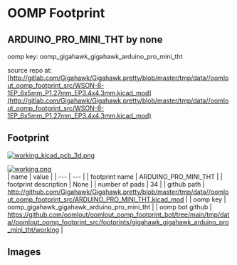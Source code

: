 # OOMP Footprint  
## ARDUINO_PRO_MINI_THT  by none  
  
oomp key: oomp_gigahawk_gigahawk_arduino_pro_mini_tht  
  
source repo at: [http://gitlab.com/Gigahawk/Gigahawk.pretty/blob/master/tmp/data//oomlout_oomp_footprint_src/WSON-8-1EP_6x5mm_P1.27mm_EP3.4x4.3mm.kicad_mod](http://gitlab.com/Gigahawk/Gigahawk.pretty/blob/master/tmp/data//oomlout_oomp_footprint_src/WSON-8-1EP_6x5mm_P1.27mm_EP3.4x4.3mm.kicad_mod)  
## Footprint  
  
[![working_kicad_pcb_3d.png](working_kicad_pcb_3d_600.png)](working_kicad_pcb_3d.png)  
  
[![working.png](working_600.png)](working.png)  
| name | value | 
| --- | --- | 
| footprint name | ARDUINO_PRO_MINI_THT | 
| footprint description | None | 
| number of pads | 34 | 
| github path | http://github.com/Gigahawk/Gigahawk.pretty/blob/master/tmp/data//oomlout_oomp_footprint_src/ARDUINO_PRO_MINI_THT.kicad_mod | 
| oomp key | oomp_gigahawk_gigahawk_arduino_pro_mini_tht | 
| oomp bot github | https://github.com/oomlout/oomlout_oomp_footprint_bot/tree/main/tmp/data//oomlout_oomp_footprint_src/footprints/gigahawk_gigahawk_arduino_pro_mini_tht/working | 
## Images  
